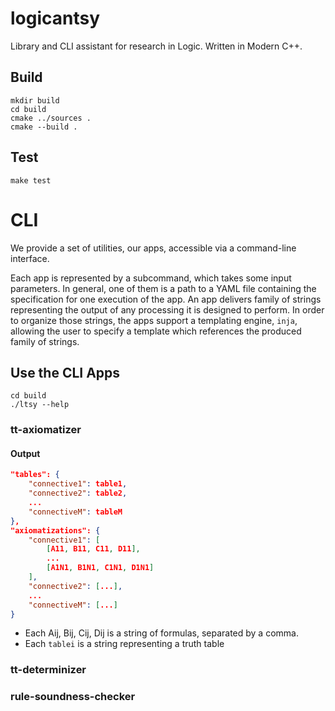 # logicantsy

Library and CLI assistant for research in Logic. Written in Modern C++.

## Build

```
mkdir build
cd build
cmake ../sources .
cmake --build .
```

## Test

```
make test
```

# CLI

We provide a set of utilities, our apps, accessible via a
command-line interface.

Each app is represented by a subcommand, which takes some
input parameters. In general, one of them is a path to
a YAML file containing the specification for one execution
of the app. An app delivers family of strings representing
the output of any processing it is designed to perform.
In order to organize those strings, the apps support a templating engine,
`inja`, allowing the user to specify a template which references
the produced family of strings.

## Use the CLI Apps
```
cd build
./ltsy --help
```
### tt-axiomatizer

#### Output

```json
"tables": {
    "connective1": table1,
    "connective2": table2,
    ...
    "connectiveM": tableM
},
"axiomatizations": {
    "connective1": [
        [A11, B11, C11, D11],
        ...
        [A1N1, B1N1, C1N1, D1N1]   
    ],
    "connective2": [...],
    ...
    "connectiveM": [...]
}
```
- Each Aij, Bij, Cij, Dij is a string of formulas, separated by a comma.
- Each `tablei` is a string representing a truth table

### tt-determinizer
### rule-soundness-checker
